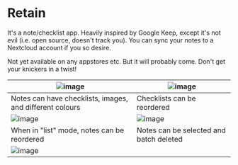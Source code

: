 # Retain

It's a note/checklist app. Heavily inspired by Google Keep, except it's not evil (i.e. open source, doesn't track you). You can sync your notes to a Nextcloud account if you so desire.

Not yet available on any appstores etc. But it will probably come. Don't get your knickers in a twist!

| ![image](https://github.com/Eboreg/Retain/assets/1786886/cc695bc0-b8e1-4fec-bc90-97461584fd80) | ![image](https://github.com/Eboreg/Retain/assets/1786886/fa5965ba-6b00-48aa-b4a9-1ea5a94bbc72) |
|-----|---------------|
| Notes can have checklists, images, and different colours | Checklists can be reordered |
| ![image](https://github.com/Eboreg/Retain/assets/1786886/31f2f611-ba4b-4d47-869b-88875db73fbb) | ![image](https://github.com/Eboreg/Retain/assets/1786886/2d7e67cf-7e72-4b62-88d6-9f1e0f464e35) |
| When in "list" mode, notes can be reordered | Notes can be selected and batch deleted |
| ![image](https://github.com/Eboreg/Retain/assets/1786886/fbf54e5c-e1b3-43c1-865b-4d141abeb65e) | |
